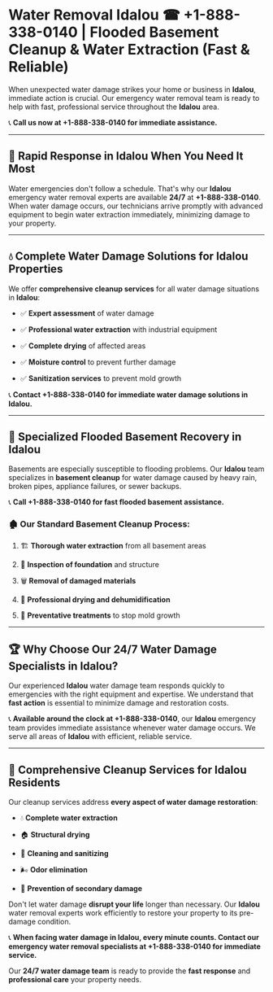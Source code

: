# Water Removal Idalou ☎ +1-888-338-0140 | Flooded Basement Cleanup & Water Extraction (Fast & Reliable)

When unexpected water damage strikes your home or business in **Idalou**, immediate action is crucial. Our emergency water removal team is ready to help with fast, professional service throughout the **Idalou** area. 

📞 **Call us now at +1-888-338-0140 for immediate assistance.**
---
## 🚀 Rapid Response in Idalou When You Need It Most
Water emergencies don't follow a schedule. That's why our **Idalou** emergency water removal experts are available **24/7** at **+1-888-338-0140**. When water damage occurs, our technicians arrive promptly with advanced equipment to begin water extraction immediately, minimizing damage to your property.
---
## 💧 Complete Water Damage Solutions for Idalou Properties
We offer **comprehensive cleanup services** for all water damage situations in **Idalou**:
- ✅ **Expert assessment** of water damage  
- ✅ **Professional water extraction** with industrial equipment  
- ✅ **Complete drying** of affected areas  
- ✅ **Moisture control** to prevent further damage  
- ✅ **Sanitization services** to prevent mold growth  
📞 **Contact +1-888-338-0140 for immediate water damage solutions in Idalou.**
---
## 🌊 Specialized Flooded Basement Recovery in Idalou
Basements are especially susceptible to flooding problems. Our **Idalou** team specializes in **basement cleanup** for water damage caused by heavy rain, broken pipes, appliance failures, or sewer backups. 
📞 **Call +1-888-338-0140 for fast flooded basement assistance.**
### 🏚️ Our Standard Basement Cleanup Process:
1. 🏗️ **Thorough water extraction** from all basement areas  
2. 🔎 **Inspection of foundation** and structure  
3. 🗑️ **Removal of damaged materials**  
4. 💨 **Professional drying and dehumidification**  
5. 🚫 **Preventative treatments** to stop mold growth  
---
## 🏆 Why Choose Our 24/7 Water Damage Specialists in Idalou?
Our experienced **Idalou** water damage team responds quickly to emergencies with the right equipment and expertise. We understand that **fast action** is essential to minimize damage and restoration costs.
📞 **Available around the clock at +1-888-338-0140**, our **Idalou** emergency team provides immediate assistance whenever water damage occurs. We serve all areas of **Idalou** with efficient, reliable service.
---
## 🧹 Comprehensive Cleanup Services for Idalou Residents
Our cleanup services address **every aspect of water damage restoration**:
- 💧 **Complete water extraction**  
- 🏠 **Structural drying**  
- 🧼 **Cleaning and sanitizing**  
- 🌬️ **Odor elimination**  
- 🚫 **Prevention of secondary damage**  
Don't let water damage **disrupt your life** longer than necessary. Our **Idalou** water removal experts work efficiently to restore your property to its pre-damage condition.
📞 **When facing water damage in Idalou, every minute counts. Contact our emergency water removal specialists at +1-888-338-0140 for immediate service.**
Our **24/7 water damage team** is ready to provide the **fast response** and **professional care** your property needs.
